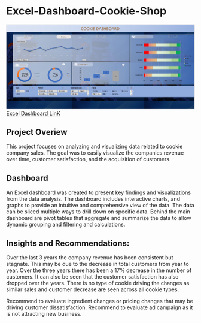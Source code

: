 # Excel-Dashboard-Cookie-Shop

![](Exceldashboardpic.JPG)  
[Excel Dashboard LinK ](Exceldashboard2024macro.xlsm)



## Project Overiew
This project focuses on analyzing and visualizing data related to cookie company sales.  The goal was to easily visualize the companies revenue over time, customer satisfaction, and the acquisition of customers.   

## Dashboard 
An Excel dashboard was created to present key findings and visualizations from the data analysis. The dashboard includes interactive charts, and graphs to provide an intuitive and comprehensive view of the data.  The data can be sliced multiple ways to drill down on specific data.  Behind the main dashboard are pivot tables that aggregate and summarize the data to allow dynamic grouping and filtering and calculations.  

## Insights and Recommendations:
Over the last 3 years the company revenue has been consistent but stagnate.  This may be due to the decrease in total customers from year to year.  Over the three years there has been a 17% decrease in the number of customers.  It can also be seen that the customer satisfaction has also dropped over the years.   There is no type of cookie driving the changes as similar sales and customer decrease are seen across all cookie types.  

Recommend to evaluate ingredient changes or pricing changes that may be driving customer dissatisfaction.  Recommend to evaluate ad campaign as it is not attracting new business.  
